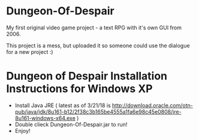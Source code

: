 # Dungeon-Of-Despair
My first original video game project - a text RPG with it's own GUI from 2006.

This project is a mess, but uploaded it so someone could use the dialogue for a new project :)

# Dungeon of Despair Installation Instructions for Windows XP

 - Install Java JRE ( latest as of 3/21/18 is http://download.oracle.com/otn-pub/java/jdk/8u161-b12/2f38c3b165be4555a1fa6e98c45e0808/jre-8u161-windows-x64.exe )
 - Double clieck Dungeon-Of-Despair.jar to run!
 - Enjoy!